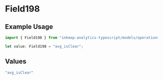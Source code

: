 # Field198

## Example Usage

```typescript
import { Field198 } from "inkeep-analytics-typescript/models/operations";

let value: Field198 = "avg_isClear";
```

## Values

```typescript
"avg_isClear"
```